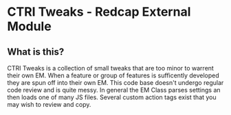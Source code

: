 # CTRI Tweaks - Redcap External Module

## What is this?

CTRI Tweaks is a collection of small tweaks that are too minor to warrent their own EM. When a feature or group of features is sufficently developed they are spun off into their own EM. This code base doesn't undergo regular code review and is quite messy. In general the EM Class parses settings an then loads one of many JS files. Several custom action tags exist that you may wish to review and copy.